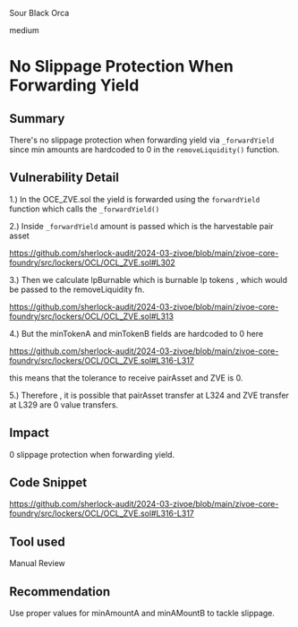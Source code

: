Sour Black Orca

medium

# No Slippage Protection When Forwarding Yield

## Summary

There's no slippage protection when forwarding yield via `_forwardYield` since min amounts are hardcoded to 0 in the `removeLiquidity()` function.

## Vulnerability Detail

1.) In the OCE_ZVE.sol the yield is forwarded using the `forwardYield` function which calls the `_forwardYield()`

2.) Inside `_forwardYield` amount is passed which is the harvestable pair asset

https://github.com/sherlock-audit/2024-03-zivoe/blob/main/zivoe-core-foundry/src/lockers/OCL/OCL_ZVE.sol#L302

3.) Then we calculate lpBurnable which is burnable lp tokens , which would be passed to the removeLiquidity fn.

https://github.com/sherlock-audit/2024-03-zivoe/blob/main/zivoe-core-foundry/src/lockers/OCL/OCL_ZVE.sol#L313

4.) But the minTokenA and minTokenB fields are hardcoded to 0 here 

https://github.com/sherlock-audit/2024-03-zivoe/blob/main/zivoe-core-foundry/src/lockers/OCL/OCL_ZVE.sol#L316-L317

this means that the tolerance to receive pairAsset and ZVE is 0.

5.) Therefore , it is possible that pairAsset transfer at L324 and ZVE transfer at L329 are 0 value transfers.

## Impact

0 slippage protection when forwarding yield.

## Code Snippet

https://github.com/sherlock-audit/2024-03-zivoe/blob/main/zivoe-core-foundry/src/lockers/OCL/OCL_ZVE.sol#L316-L317

## Tool used

Manual Review

## Recommendation

Use proper values for minAmountA and minAMountB to tackle slippage.